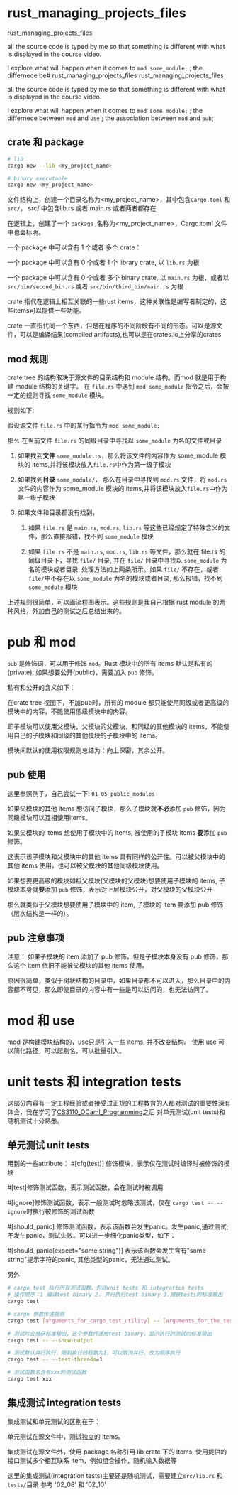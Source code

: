 # rust_managing_projects_files
rust_managing_projects_files 

all the source code is typed by me so that something is different with what is displayed in the course video.

I explore what will happen when it comes to `mod some_module;` ; the differnece be# rust_managing_projects_files
rust_managing_projects_files 

all the source code is typed by me so that something is different with what is displayed in the course video.

I explore what will happen when it comes to `mod some_module;` ; the differnece between `mod` and `use` ; the association between `mod` and `pub`;

## crate 和 package

``` bash
# lib
cargo new --lib <my_project_name>

# binary executable
cargo new <my_project_name>
```

文件结构上，创建一个目录名称为<my_project_name>，其中包含`Cargo.toml` 和 `src/`， src/ 中包含lib.rs 或者 main.rs 或者两者都存在

在逻辑上，创建了一个 `package` ,名称为<my_project_name>，Cargo.toml 文件中也会标明。

一个 package 中可以含有 1 个或者 多个 crate：

一个 package 中可以含有 0 个或者 1 个 library crate, 以 `lib.rs` 为根

一个 package 中可以含有 0 个或者 多个 binary crate, 以 `main.rs` 为根，或者以 `src/bin/second_bin.rs` 或者 `src/bin/third_bin/main.rs` 为根

crate 指代在逻辑上相互关联的一些rust items，这种关联性是编写者制定的，这些items可以提供一些功能。

crate 一直指代同一个东西，但是在程序的不同阶段有不同的形态。可以是源文件，可以是编译结果(compiled artifacts),也可以是在crates.io上分享的crates

## mod 规则 

crate tree 的结构取决于源文件的目录结构和 module 结构。而mod 就是用于构建 module 结构的关键字。
在 `file.rs` 中遇到 `mod some_module` 指令之后，会按一定的规则寻找 `some_module` 模块。

规则如下:

假设源文件 `file.rs` 中的某行指令为 `mod some_module;`

那么 在当前文件 `file.rs` 的同级目录中寻找以 `some_module` 为名的文件或目录 

1. 如果找到**文件** `some_module.rs`，那么将该文件的内容作为 some_module 模块的 items,并将该模块放入`file.rs`中作为第一级子模块

2. 如果找到**目录** `some_module/`， 那么在目录中寻找到 `mod.rs` 文件，将 `mod.rs` 文件的内容作为 some_module 模块的 items,并将该模块放入`file.rs`中作为第一级子模块

3. 如果文件和目录都没有找到，

   1. 如果 `file.rs` 是 `main.rs`, `mod.rs`, `lib.rs` 等这些已经规定了特殊含义的文件，那么直接报错，找不到 `some_module` 模块

	 2. 如果 `file.rs` 不是 `main.rs`, `mod.rs`, `lib.rs` 等文件，那么就在 file.rs 的同级目录下，寻找 `file/` 目录, 并在 `file/` 目录中寻找以 `some_module` 为名的模块或者目录.
   处理方法如上两条所示。如果 `file/` 不存在，或者 `file/`中不存在以 `some_module` 为名的模块或者目录, 那么报错，找不到 `some_module` 模块

上述规则很简单，可以画流程图表示。这些规则是我自己根据 rust module 的两种风格，外加自己的测试之后总结出来的。

# pub 和 mod

`pub` 是修饰词，可以用于修饰 `mod`。Rust 模块中的所有 items 默认是私有的(private), 如果想要公开(public)，需要加入 `pub` 修饰。

私有和公开的含义如下：

在crate tree 视图下，不加pub时，所有的 module 都只能使用同级或者更高级的模块中的内容，不能使用低级模块中的内容。

即子模块可以使用父模块，父模块的父模块，和同级的其他模块的 items，不能使用自己的子模块和同级的其他模块的子模块中的 items。

模块间默认的使用权限规则总结为：向上保密，其余公开。

## pub 使用 

这里参照例子，自己尝试一下: `01_05_public_modules`

如果父模块的其他 items 想访问子模块，那么子模块就**不必**添加 `pub` 修饰，因为同级模块可以互相使用items。

如果父模块的 items 想使用子模块中的 items, 被使用的子模块 items **要**添加 `pub` 修饰。

这表示该子模块和父模块中的其他 items 具有同样的公开性。可以被父模块中的其他 items 使用，也可以被父模块的其他同级模块使用。


如果想要更高级的模块如祖父模块(父模块的父模块)想要使用子模块的 items, 子模块本身就**要**添加 `pub` 修饰，表示对上层模块公开，对父模块的父模块公开

那么就类似于父模块想要使用子模块中的 item, 子模块的 item 要添加 pub 修饰（层次结构是一样的）。

## pub 注意事项

注意： 如果子模块的 item 添加了 pub 修饰，但是子模块本身没有 pub 修饰，那么这个 item 依旧不能被父模块的其他 items 使用。

原因很简单，类似于树状结构的目录中，如果目录都不可以进入，那么目录中的内容都不可见，那么即使目录的内容中有一些是可以访问的，也无法访问了。


# mod 和 use

mod 是构建模块结构的，use只是引入一些 items, 并不改变结构。 使用 use 可以简化路径，可以起别名，可以批量引入。


# unit tests 和 integration tests

这部分内容有一定工程经验或者接受过正规的工程教育的人都对测试的重要性深有体会，我在学习了[CS3110_OCaml_Programming](https://github.com/featherwit001/CS3110_OCaml_Programming)之后
对单元测试(unit tests)和随机测试十分熟悉。

## 单元测试 unit tests

用到的一些attribute：
#[cfg(test)] 修饰模块，表示仅在测试时编译时被修饰的模块

#[test]修饰测试函数，表示测试函数，会在测试时被调用

#[ignore]修饰测试函数，表示一般测试时忽略该测试，仅在 `cargo test -- --ignore`时执行被修饰的测试函数

#[should_panic] 修饰测试函数，表示该函数会发生panic。发生panic,通过测试;不发生panic，测试失败。可以进一步细化panic类型，如下：

#[should_panic(expect="some string")] 表示该函数会发生含有"some string"提示字符的panic, 其他类型的panic，无法通过测试。

另外
``` bash
# cargo test 执行所有测试函数，包括unit tests 和 integration tests
# 操作顺序：1 编译test binary 2. 并行执行test binary 3.捕获tests的标准输出
cargo test

# cargo 参数传递规则
cargo test [arguments_for_cargo_test_utility] -- [arguments_for_the_test_binary]

# 测试时会捕获标准输出，这个参数传递给test binary，显示执行的测试的标准输出
cargo test -- --show-output

# 测试默认并行执行，限制执行线程数为1，可以取消并行，改为顺序执行
cargo test -- --test-threads=1

# 测试函数名含有xxx的测试函数
cargo test xxx
```
## 集成测试 integration tests

集成测试和单元测试的区别在于： 

单元测试在源文件中，测试独立的 items。

集成测试在源文件外，使用 package 名称引用 lib crate 下的 items, 使用提供的接口测试多个相互联系 item，例如组合操作，随机输入数据等 

这里的集成测试(integration tests)主要还是随机测试，需要建立`src/lib.rs` 和`tests/`目录 参考 '02_08' 和 '02_10'








